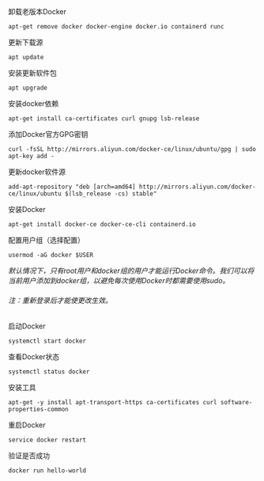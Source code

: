 卸载老版本Docker
```
apt-get remove docker docker-engine docker.io containerd runc
```

更新下载源
```
apt update
```

安装更新软件包
```
apt upgrade
```

安装docker依赖
```
apt-get install ca-certificates curl gnupg lsb-release
```

添加Docker官方GPG密钥
```
curl -fsSL http://mirrors.aliyun.com/docker-ce/linux/ubuntu/gpg | sudo apt-key add -
```

更新docker软件源
```
add-apt-repository "deb [arch=amd64] http://mirrors.aliyun.com/docker-ce/linux/ubuntu $(lsb_release -cs) stable"
```

安装Docker
```
apt-get install docker-ce docker-ce-cli containerd.io
```

配置用户组（选择配置）
```
usermod -aG docker $USER
```

*默认情况下，只有root用户和docker组的用户才能运行Docker命令。我们可以将当前用户添加到docker组，以避免每次使用Docker时都需要使用sudo。*
###### 注：重新登录后才能使更改生效。

启动Docker
```
systemctl start docker
```

查看Docker状态
```
systemctl status docker
```

安装工具
```
apt-get -y install apt-transport-https ca-certificates curl software-properties-common
```

重启Docker
```
service docker restart
```

验证是否成功
```
docker run hello-world
```